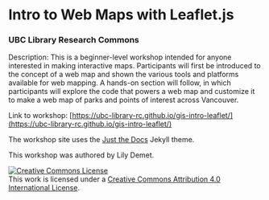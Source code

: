 # Intro to Web Maps with Leaflet.js
### UBC Library Research Commons


Description: This is a beginner-level workshop intended for anyone interested in making interactive maps. Participants will first be introduced to the concept of a web map and shown the various tools and platforms available for web mapping. A hands-on section will follow, in which participants will explore the code that powers a web map and customize it to make a web map of parks and points of interest across Vancouver. 


Link to workshop: [https://ubc-library-rc.github.io/gis-intro-leaflet/](https://ubc-library-rc.github.io/gis-intro-leaflet/)
    

The workshop site uses the [Just the Docs](https://github.com/pmarsceill/just-the-docs) Jekyll theme.
    
    
This workshop was authored by Lily Demet.

    
<a rel="license" href="http://creativecommons.org/licenses/by/4.0/"><img alt="Creative Commons License" style="border-width:0" src="https://i.creativecommons.org/l/by/4.0/88x31.png" /></a><br />This work is licensed under a <a rel="license" href="http://creativecommons.org/licenses/by/4.0/">Creative Commons Attribution 4.0 International License</a>.
